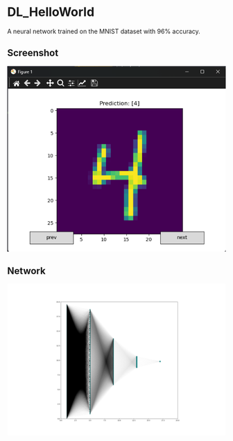 # DL_HelloWorld

A neural network trained on the MNIST dataset with 96% accuracy.

## Screenshot
![Screenshot](4.png)

## Network
![Network](net.png)
